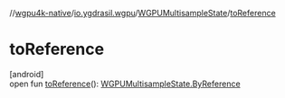 //[wgpu4k-native](../../../index.md)/[io.ygdrasil.wgpu](../index.md)/[WGPUMultisampleState](index.md)/[toReference](to-reference.md)

# toReference

[android]\
open fun [toReference](to-reference.md)(): [WGPUMultisampleState.ByReference](../../io.ygdrasil.wgpu.android/-w-g-p-u-multisample-state/-by-reference/index.md)